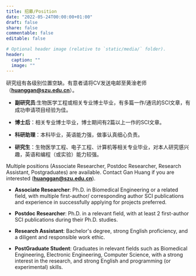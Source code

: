 ```yaml
---
title: 招募/Position
date: "2022-05-24T00:00:00+01:00"
draft: false
share: false
commentable: false
editable: false

# Optional header image (relative to `static/media/` folder).
header:
  caption: ""
  image: ""
---
```


研究组有各级别位置空缺。有意者请将CV发送电邮至黄淦老师（**huanggan@szu.edu.cn**）。

* **副研究员**:生物医学工程或相关专业博士毕业，有多篇一作/通讯的SCI文章，有成功申请项目经验为佳。

* **博士后**：相关专业博士毕业，博士期间有2篇以上一作的SCI文章。

* **科研助理**：本科毕业，英语能力强，做事认真细心负责。

* **研究生**：生物医学工程、电子工程、计算机等相关专业毕业，对本人研究感兴趣，英语和编程（或实验）能力较强。




Multiple positions (Associate Researcher, Postdoc Researcher, Research Assistant, Postgraduates) are available. Contact Gan Huang if you are interested (**huanggan@szu.edu.cn**).

* **Associate Researcher**: Ph.D. in Biomedical Engineering or a related field, with multiple first-author/ corresponding author SCI publications and experience in successfully applying for projects preferred.

* **Postdoc Researcher**: Ph.D. in a relevant field, with at least 2 first-author SCI publications during their Ph.D. studies.

* **Research Assistant**: Bachelor's degree, strong English proficiency, and a diligent and responsible work ethic.

* **PostGraduate Student**: Graduates in relevant fields such as Biomedical Engineering, Electronic Engineering, Computer Science, with a strong interest in the research, and strong English and programming (or experimental) skills.
